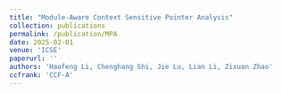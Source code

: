 ```yaml
---
title: "Module-Aware Context Sensitive Pointer Analysis"
collection: publications
permalink: /publication/MPA
date: 2025-02-01
venue: 'ICSE'
paperurl: ''
authors: 'Haofeng Li, Chenghang Shi, Jie Lu, Lian Li, Zixuan Zhao'
ccfrank: 'CCF-A'
---
```

